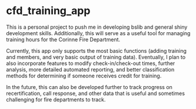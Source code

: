 # cfd_training_app
This is a personal project to push me in developing bslib and general shiny development skills. Additionally, this will serve as a useful tool for managing training hours for the Corinne Fire Department.

Currently, this app only supports the most basic functions (adding training and members, and very basic output of training data). Eventually, I plan to also incorporate features to modify check-in/check-out times, further analysis, more detailed automated reporting, and better classification methods for determining if someone receives credit for training.

In the future, this can also be developed further to track progress on recertification, call response, and other data that is useful and sometimes challenging for fire departments to track.

